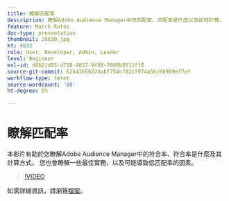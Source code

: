 ```yaml
---
title: 瞭解匹配率
description: 瞭解Adobe Audience Manager中的匹配率、匹配率是什麼以及如何計算。 也瞭解最佳實務，以及導致低匹配率的因素。
feature: Match Rates
doc-type: presentation
thumbnail: 29830.jpg
kt: 4033
role: User, Developer, Admin, Leader
level: Beginner
exl-id: d8b21d85-d718-4837-9f80-7686b8511ff8
source-git-commit: 62b43b5627dabf754cf821f974a56c60989ef7ef
workflow-type: tm+mt
source-wordcount: '80'
ht-degree: 0%

---
```


# 瞭解匹配率

本影片有助於您瞭解Adobe Audience Manager中的符合率、符合率是什麼及其計算方式。 您也會瞭解一些最佳實務，以及可能導致低匹配率的因素。

>[!VIDEO](https://video.tv.adobe.com/v/29830/?quality=12)

如需詳細資訊，請瀏覽[檔案](https://experienceleague.adobe.com/docs/audience-manager/user-guide/features/addressable-audiences.html)。
